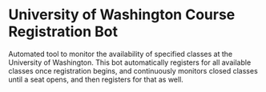 # University of Washington Course Registration Bot
Automated tool to monitor the availability of specified classes at the University of Washington. This bot automatically registers for all available classes once registration begins, and continuously monitors closed classes until a seat opens, and then registers for that as well.
